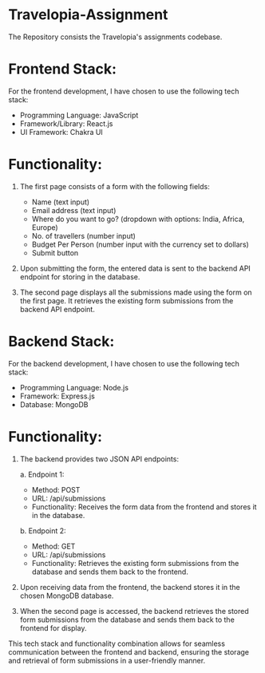 # Travelopia-Assignment
The Repository consists the Travelopia's assignments codebase.

# Frontend Stack:
For the frontend development, I have chosen to use the following tech stack:

- Programming Language: JavaScript
- Framework/Library: React.js
- UI Framework: Chakra UI

# Functionality:
1. The first page consists of a form with the following fields:
   - Name (text input)
   - Email address (text input)
   - Where do you want to go? (dropdown with options: India, Africa, Europe)
   - No. of travellers (number input)
   - Budget Per Person (number input with the currency set to dollars)
   - Submit button

2. Upon submitting the form, the entered data is sent to the backend API endpoint for storing in the database.

3. The second page displays all the submissions made using the form on the first page. It retrieves the existing form submissions from the backend API endpoint.

# Backend Stack:
For the backend development, I have chosen to use the following tech stack:

- Programming Language: Node.js
- Framework: Express.js
- Database: MongoDB

# Functionality:
1. The backend provides two JSON API endpoints:

   a. Endpoint 1: 
      - Method: POST
      - URL: /api/submissions
      - Functionality: Receives the form data from the frontend and stores it in the database.
    
   b. Endpoint 2:
      - Method: GET
      - URL: /api/submissions
      - Functionality: Retrieves the existing form submissions from the database and sends them back to the frontend.

2. Upon receiving data from the frontend, the backend stores it in the chosen MongoDB database.

3. When the second page is accessed, the backend retrieves the stored form submissions from the database and sends them back to the frontend for display.

This tech stack and functionality combination allows for seamless communication between the frontend and backend, ensuring the storage and retrieval of form submissions in a user-friendly manner.
